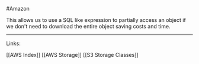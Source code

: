 #Amazon 


This allows us to use a SQL like expression to partially access an object if we don't need to download the entire object saving costs and time.  


---
Links:

[[AWS Index]]
[[AWS Storage]]
[[S3 Storage Classes]]